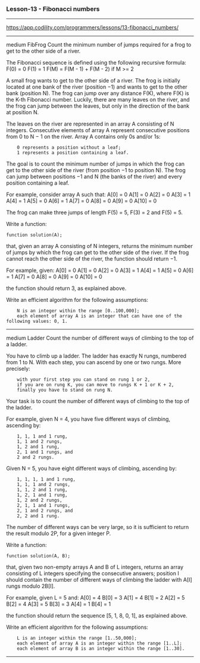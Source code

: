 ### Lesson-13 - Fibonacci numbers
---------------------------------------------------------------------------------------------------

https://app.codility.com/programmers/lessons/13-fibonacci_numbers/

---------------------------------------------------------------------------------------------------
medium
	FibFrog	Count the minimum number of jumps required for a frog to get to the other side of a river.



The Fibonacci sequence is defined using the following recursive formula:
    F(0) = 0
    F(1) = 1
    F(M) = F(M - 1) + F(M - 2) if M >= 2

A small frog wants to get to the other side of a river. The frog is initially located at one bank of the river (position −1) and wants to get to the other bank (position N). The frog can jump over any distance F(K), where F(K) is the K-th Fibonacci number. Luckily, there are many leaves on the river, and the frog can jump between the leaves, but only in the direction of the bank at position N.

The leaves on the river are represented in an array A consisting of N integers. Consecutive elements of array A represent consecutive positions from 0 to N − 1 on the river. Array A contains only 0s and/or 1s:

        0 represents a position without a leaf;
        1 represents a position containing a leaf.

The goal is to count the minimum number of jumps in which the frog can get to the other side of the river (from position −1 to position N). The frog can jump between positions −1 and N (the banks of the river) and every position containing a leaf.

For example, consider array A such that:
    A[0] = 0
    A[1] = 0
    A[2] = 0
    A[3] = 1
    A[4] = 1
    A[5] = 0
    A[6] = 1
    A[7] = 0
    A[8] = 0
    A[9] = 0
    A[10] = 0

The frog can make three jumps of length F(5) = 5, F(3) = 2 and F(5) = 5.

Write a function:

    function solution(A);

that, given an array A consisting of N integers, returns the minimum number of jumps by which the frog can get to the other side of the river. If the frog cannot reach the other side of the river, the function should return −1.

For example, given:
    A[0] = 0
    A[1] = 0
    A[2] = 0
    A[3] = 1
    A[4] = 1
    A[5] = 0
    A[6] = 1
    A[7] = 0
    A[8] = 0
    A[9] = 0
    A[10] = 0

the function should return 3, as explained above.

Write an efficient algorithm for the following assumptions:

        N is an integer within the range [0..100,000];
        each element of array A is an integer that can have one of the following values: 0, 1.


---------------------------------------------------------------------------------------------------
medium
	Ladder	Count the number of different ways of climbing to the top of a ladder.



You have to climb up a ladder. The ladder has exactly N rungs, numbered from 1 to N. With each step, you can ascend by one or two rungs. More precisely:

        with your first step you can stand on rung 1 or 2,
        if you are on rung K, you can move to rungs K + 1 or K + 2,
        finally you have to stand on rung N.

Your task is to count the number of different ways of climbing to the top of the ladder.

For example, given N = 4, you have five different ways of climbing, ascending by:

        1, 1, 1 and 1 rung,
        1, 1 and 2 rungs,
        1, 2 and 1 rung,
        2, 1 and 1 rungs, and
        2 and 2 rungs.

Given N = 5, you have eight different ways of climbing, ascending by:

        1, 1, 1, 1 and 1 rung,
        1, 1, 1 and 2 rungs,
        1, 1, 2 and 1 rung,
        1, 2, 1 and 1 rung,
        1, 2 and 2 rungs,
        2, 1, 1 and 1 rungs,
        2, 1 and 2 rungs, and
        2, 2 and 1 rung.

The number of different ways can be very large, so it is sufficient to return the result modulo 2P, for a given integer P.

Write a function:

    function solution(A, B);

that, given two non-empty arrays A and B of L integers, returns an array consisting of L integers specifying the consecutive answers; position I should contain the number of different ways of climbing the ladder with A[I] rungs modulo 2B[I].

For example, given L = 5 and:
    A[0] = 4   B[0] = 3
    A[1] = 4   B[1] = 2
    A[2] = 5   B[2] = 4
    A[3] = 5   B[3] = 3
    A[4] = 1   B[4] = 1

the function should return the sequence [5, 1, 8, 0, 1], as explained above.

Write an efficient algorithm for the following assumptions:

        L is an integer within the range [1..50,000];
        each element of array A is an integer within the range [1..L];
        each element of array B is an integer within the range [1..30].



---------------------------------------------------------------------------------------------------
